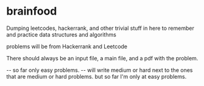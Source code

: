 # brainfood
Dumping leetcodes, hackerrank, and other trivial stuff in here to remember and practice data structures and algorithms

problems will be from Hackerrank and Leetcode

There should always be an input file, a main file, and a pdf with the problem.

-- so far only easy problems.
-- will write medium or hard next to the ones that are medium or hard problems. but so far I'm only at easy problems.

